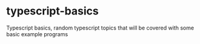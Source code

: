 # typescript-basics

Typescript basics, random typescript topics that will be covered with some basic example programs
